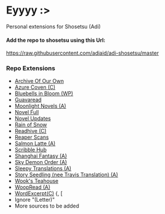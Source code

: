 # Eyyyy :>

Personal extensions for Shosetsu (Adi)

#### Add the repo to shosetsu using this Url:

https://raw.githubusercontent.com/adiaid/adi-shosetsu/master


### Repo Extensions
- [Archive Of Our Own](https://archiveofourown.org/)
- [Azure Coven (C)](https://www.azurecoven.com/)
- [Bluebells in Bloom (WP)](https://bluebellsinbloom.wordpress.com/)
- [Guavaread](https://guavaread.com/)
- [Moonlight Novels (A)](https://moonlightnovel.com/)
- [Novel Full](https://novelfull.net/)
- [Novel Updates](https://www.novelupdates.com/)
- [Rain of Snow](https://rainofsnow.com/)
- [Readhive (C)](https://readhive.org/)
- [Reaper Scans](https://reaperscans.com/)
- [Salmon Latte (A)](https://salmonlatte.com/)
- [Scribble Hub](https://www.scribblehub.com/)
- [Shanghai Fantasy (A)](https://shanghaifantasy.com/)
- [Sky Demon Order (A)](https://skydemonorder.com/)
- [Sleepy Translations (A)](https://sleepytranslations.com/)
- [Story Seedling (nee Travis Translation) (A)](https://storyseedling.com/)
- [Wook's Teahouse](https://wooksteahouse.com/)
- [WoopRead (A)](https://woopread.com/)
- [WordExcerpt(C)](https://wordexcerpt.com/)
{,
[
- Ignore "(Letter)"
- More sources to be added
